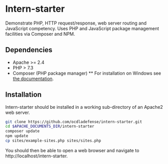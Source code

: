 # Intern-starter
Demonstrate PHP, HTTP request/response, web server routing and JavaScript competency.  Uses PHP and JavaScript package management facilities via Composer and NPM.

## Dependencies
* Apache >= 2.4
* PHP > 7.3
* Composer (PHP package manager)
** For installation on Windows see [the documentation](https://getcomposer.org/doc/00-intro.md#installation-windows).

## Installation
Intern-starter should be installed in a working sub-directory of an Apache2 web server.

```bash
git clone https://github.com/ocdladefense/intern-starter.git
cd $APACHE_DOCUMENTS_DIR/intern-starter
composer update
npm update
cp sites/example-sites.php sites/sites.php
```
You should then be able to open a web browser and navigate to http://localhost/intern-starter.
